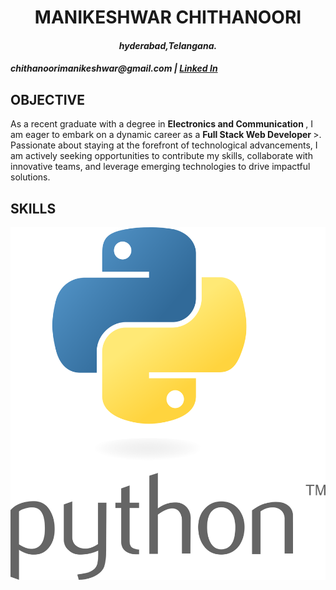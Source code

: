 
<h1><center><strong>MANIKESHWAR CHITHANOORI</strong></center></h1>

<h4><center><em>hyderabad,Telangana.</em></center></h4>
<h4><centre><em>chithanoorimanikeshwar@gmail.com | <a href="https://www.linkedin.com/in/chithanoori-manikeshwar-18911a04d1">Linked In</a></em></centre></h4>

<h2>OBJECTIVE</h2>
<p>
 As a recent graduate with a degree in <strong> Electronics and Communication </strong>, I am eager to embark on a dynamic career as a <strong> Full Stack Web Developer </strong>>. Passionate about staying at the forefront of technological advancements, I am actively seeking opportunities to contribute my skills, collaborate with innovative teams, and leverage emerging technologies to drive impactful solutions.<br/>
</p>

<h2>SKILLS</h2>
<p>
<img src="./python-4.svg" alt="python"/>
 
</p>



